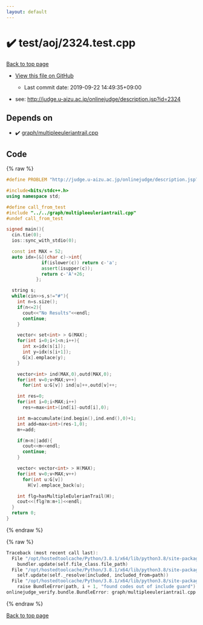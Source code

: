 ```yaml
---
layout: default
---
```


<!-- mathjax config similar to math.stackexchange -->
<script type="text/javascript" async
  src="https://cdnjs.cloudflare.com/ajax/libs/mathjax/2.7.5/MathJax.js?config=TeX-MML-AM_CHTML">
</script>
<script type="text/x-mathjax-config">
  MathJax.Hub.Config({
    TeX: { equationNumbers: { autoNumber: "AMS" }},
    tex2jax: {
      inlineMath: [ ['$','$'] ],
      processEscapes: true
    },
    "HTML-CSS": { matchFontHeight: false },
    displayAlign: "left",
    displayIndent: "2em"
  });
</script>

<script type="text/javascript" src="https://cdnjs.cloudflare.com/ajax/libs/jquery/3.4.1/jquery.min.js"></script>
<script src="https://cdn.jsdelivr.net/npm/jquery-balloon-js@1.1.2/jquery.balloon.min.js" integrity="sha256-ZEYs9VrgAeNuPvs15E39OsyOJaIkXEEt10fzxJ20+2I=" crossorigin="anonymous"></script>
<script type="text/javascript" src="../../../assets/js/copy-button.js"></script>
<link rel="stylesheet" href="../../../assets/css/copy-button.css" />


# :heavy_check_mark: test/aoj/2324.test.cpp

<a href="../../../index.html">Back to top page</a>

* <a href="{{ site.github.repository_url }}/blob/master/test/aoj/2324.test.cpp">View this file on GitHub</a>
    - Last commit date: 2019-09-22 14:49:35+09:00


* see: <a href="http://judge.u-aizu.ac.jp/onlinejudge/description.jsp?id=2324">http://judge.u-aizu.ac.jp/onlinejudge/description.jsp?id=2324</a>


## Depends on

* :heavy_check_mark: <a href="../../../library/graph/multipleeuleriantrail.cpp.html">graph/multipleeuleriantrail.cpp</a>


## Code

<a id="unbundled"></a>
{% raw %}
```cpp
#define PROBLEM "http://judge.u-aizu.ac.jp/onlinejudge/description.jsp?id=2324"

#include<bits/stdc++.h>
using namespace std;

#define call_from_test
#include "../../graph/multipleeuleriantrail.cpp"
#undef call_from_test

signed main(){
  cin.tie(0);
  ios::sync_with_stdio(0);

  const int MAX = 52;
  auto idx=[&](char c)->int{
             if(islower(c)) return c-'a';
             assert(isupper(c));
             return c-'A'+26;
           };

  string s;
  while(cin>>s,s!="#"){
    int n=s.size();
    if(n<=2){
      cout<<"No Results"<<endl;
      continue;
    }

    vector< set<int> > G(MAX);
    for(int i=0;i+1<n;i++){
      int x=idx(s[i]);
      int y=idx(s[i+1]);
      G[x].emplace(y);
    }

    vector<int> ind(MAX,0),outd(MAX,0);
    for(int v=0;v<MAX;v++)
      for(int u:G[v]) ind[u]++,outd[v]++;

    int res=0;
    for(int i=0;i<MAX;i++)
      res+=max<int>(ind[i]-outd[i],0);

    int m=accumulate(ind.begin(),ind.end(),0)+1;
    int add=max<int>(res-1,0);
    m+=add;

    if(m<n||add){
      cout<<m<<endl;
      continue;
    }

    vector< vector<int> > H(MAX);
    for(int v=0;v<MAX;v++)
      for(int u:G[v])
        H[v].emplace_back(u);

    int flg=hasMultipleEulerianTrail(H);
    cout<<(flg?m:m+1)<<endl;
  }
  return 0;
}

```
{% endraw %}

<a id="bundled"></a>
{% raw %}
```cpp
Traceback (most recent call last):
  File "/opt/hostedtoolcache/Python/3.8.1/x64/lib/python3.8/site-packages/onlinejudge_verify/docs.py", line 342, in write_contents
    bundler.update(self.file_class.file_path)
  File "/opt/hostedtoolcache/Python/3.8.1/x64/lib/python3.8/site-packages/onlinejudge_verify/bundle.py", line 182, in update
    self.update(self._resolve(included, included_from=path))
  File "/opt/hostedtoolcache/Python/3.8.1/x64/lib/python3.8/site-packages/onlinejudge_verify/bundle.py", line 151, in update
    raise BundleError(path, i + 1, "found codes out of include guard")
onlinejudge_verify.bundle.BundleError: graph/multipleeuleriantrail.cpp: line 5: found codes out of include guard

```
{% endraw %}

<a href="../../../index.html">Back to top page</a>

